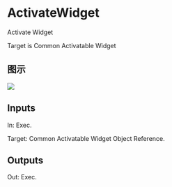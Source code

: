 # ActivateWidget

Activate Widget

Target is Common Activatable Widget

## 图示

![]($-20221218-17340383.png)

## Inputs

In: Exec.

Target: Common Activatable Widget Object Reference.  

## Outputs

Out: Exec.

